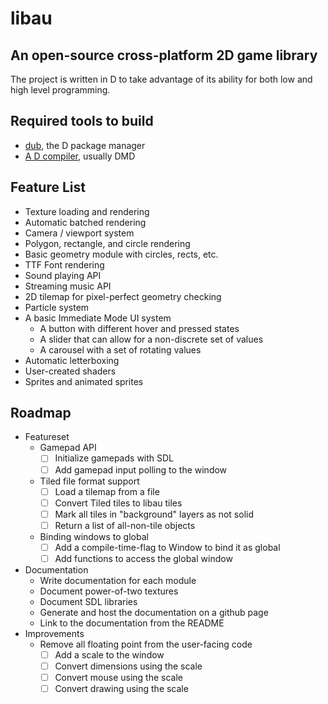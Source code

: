 # libau

## An open-source cross-platform 2D game library

The project is written in D to take advantage of its ability for both low and high level programming.

## Required tools to build

- [dub](https://code.dlang.org/download), the D package manager
- [A D compiler](https://dlang.org/download.html), usually DMD

## Feature List

- Texture loading and rendering
- Automatic batched rendering
- Camera / viewport system
- Polygon, rectangle, and circle rendering
- Basic geometry module with circles, rects, etc.
- TTF Font rendering
- Sound playing API
- Streaming music API
- 2D tilemap for pixel-perfect geometry checking
- Particle system
- A basic Immediate Mode UI system
	- A button with different hover and pressed states
	- A slider that can allow for a non-discrete set of values
	- A carousel with a set of rotating values
- Automatic letterboxing
- User-created shaders
- Sprites and animated sprites

## Roadmap

- Featureset
	- Gamepad API
        - [ ] Initialize gamepads with SDL
        - [ ] Add gamepad input polling to the window
	- Tiled file format support
        - [ ] Load a tilemap from a file
        - [ ] Convert Tiled tiles to libau tiles
        - [ ] Mark all tiles in "background" layers as not solid
        - [ ] Return a list of all-non-tile objects
	- Binding windows to global
		- [ ] Add a compile-time-flag to Window to bind it as global
		- [ ] Add functions to access the global window
- Documentation
	- Write documentation for each module
	- Document power-of-two textures
	- Document SDL libraries
	- Generate and host the documentation on a github page
	- Link to the documentation from the README
- Improvements
    - Remove all floating point from the user-facing code
        - [ ] Add a scale to the window
        - [ ] Convert dimensions using the scale
        - [ ] Convert mouse using the scale
        - [ ] Convert drawing using the scale
